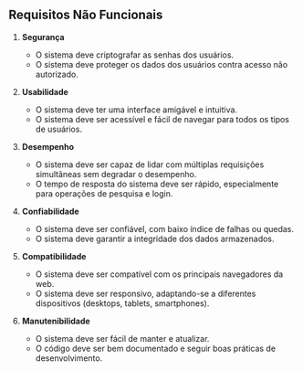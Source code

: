 ## Requisitos Não Funcionais

1. **Segurança**
   - O sistema deve criptografar as senhas dos usuários.
   - O sistema deve proteger os dados dos usuários contra acesso não autorizado.

2. **Usabilidade**
   - O sistema deve ter uma interface amigável e intuitiva.
   - O sistema deve ser acessível e fácil de navegar para todos os tipos de usuários.

3. **Desempenho**
   - O sistema deve ser capaz de lidar com múltiplas requisições simultâneas sem degradar o desempenho.
   - O tempo de resposta do sistema deve ser rápido, especialmente para operações de pesquisa e login.

4. **Confiabilidade**
   - O sistema deve ser confiável, com baixo índice de falhas ou quedas.
   - O sistema deve garantir a integridade dos dados armazenados.

5. **Compatibilidade**
   - O sistema deve ser compatível com os principais navegadores da web.
   - O sistema deve ser responsivo, adaptando-se a diferentes dispositivos (desktops, tablets, smartphones).

6. **Manutenibilidade**
   - O sistema deve ser fácil de manter e atualizar.
   - O código deve ser bem documentado e seguir boas práticas de desenvolvimento.
